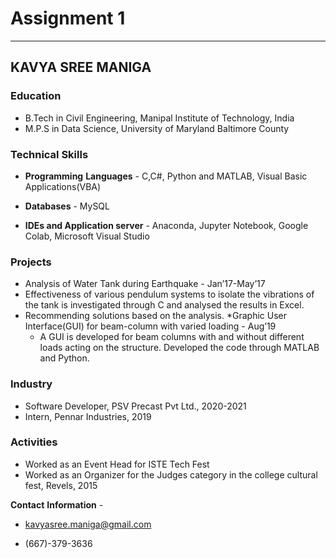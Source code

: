 # Assignment 1
------------------------------------------------------------------

## KAVYA SREE MANIGA

### Education


*   B.Tech in Civil Engineering, Manipal Institute of Technology, India
*   M.P.S in Data Science, University of Maryland Baltimore County

### Technical Skills

*   **Programming** **Languages** - C,C#, Python and MATLAB, Visual Basic Applications(VBA)
*   **Databases** - MySQL

*   **IDEs and Application server** - Anaconda, Jupyter Notebook, Google Colab, Microsoft Visual Studio

### Projects


*   Analysis of Water Tank during Earthquake                                                                             - Jan’17-May’17
  *   Effectiveness of  various pendulum systems to isolate the vibrations of the tank is investigated through C and analysed the results in Excel.
  *	Recommending solutions based on the analysis. 
*Graphic User Interface(GUI) for beam-column with varied loading                                                      -     Aug’19
    * A GUI is developed for beam columns with and without different loads  acting on the structure. Developed the code through MATLAB and Python.
    
    
### Industry


*   Software Developer, PSV Precast Pvt Ltd., 2020-2021
*   Intern, Pennar Industries, 2019

### Activities


*   Worked as an Event Head for ISTE Tech Fest
*   Worked as an Organizer for the Judges category in the college cultural fest, Revels, 2015

**Contact** **Information** - 


*   kavyasree.maniga@gmail.com

*   (667)-379-3636
